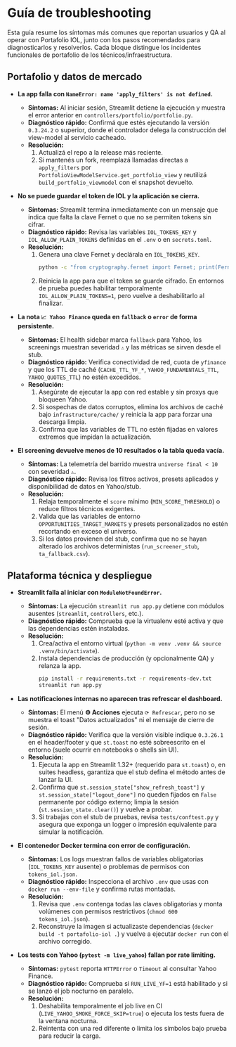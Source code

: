 # Guía de troubleshooting

Esta guía resume los síntomas más comunes que reportan usuarios y QA al operar con Portafolio IOL, junto con los pasos recomendados para diagnosticarlos y resolverlos. Cada bloque distingue los incidentes funcionales de portafolio de los técnicos/infraestructura.

## Portafolio y datos de mercado

- **La app falla con `NameError: name 'apply_filters' is not defined`.**
  - **Síntomas:** Al iniciar sesión, Streamlit detiene la ejecución y
    muestra el error anterior en `controllers/portfolio/portfolio.py`.
  - **Diagnóstico rápido:** Confirmá que estés ejecutando la versión
    `0.3.24.2` o superior, donde el controlador delega la construcción
    del view-model al servicio cacheado.
  - **Resolución:**
    1. Actualizá el repo a la release más reciente.
    2. Si mantenés un fork, reemplazá llamadas directas a
       `apply_filters` por `PortfolioViewModelService.get_portfolio_view`
       y reutilizá `build_portfolio_viewmodel` con el snapshot devuelto.

- **No se puede guardar el token de IOL y la aplicación se cierra.**
  - **Síntomas:** Streamlit termina inmediatamente con un mensaje que indica que falta la clave Fernet o que no se permiten tokens sin cifrar.
  - **Diagnóstico rápido:** Revisa las variables `IOL_TOKENS_KEY` y `IOL_ALLOW_PLAIN_TOKENS` definidas en el `.env` o en `secrets.toml`.
  - **Resolución:**
    1. Genera una clave Fernet y declárala en `IOL_TOKENS_KEY`.
       ```bash
       python -c "from cryptography.fernet import Fernet; print(Fernet.generate_key().decode())"
       ```
    2. Reinicia la app para que el token se guarde cifrado. En entornos de prueba puedes habilitar temporalmente `IOL_ALLOW_PLAIN_TOKENS=1`, pero vuelve a deshabilitarlo al finalizar.

- **La nota `📈 Yahoo Finance` queda en `fallback` o `error` de forma persistente.**
  - **Síntomas:** El health sidebar marca `fallback` para Yahoo, los screenings muestran severidad `⚠️` y las métricas se sirven desde el stub.
  - **Diagnóstico rápido:** Verifica conectividad de red, cuota de `yfinance` y que los TTL de caché (`CACHE_TTL_YF_*`, `YAHOO_FUNDAMENTALS_TTL`, `YAHOO_QUOTES_TTL`) no estén excedidos.
  - **Resolución:**
    1. Asegúrate de ejecutar la app con red estable y sin proxys que bloqueen Yahoo.
    2. Si sospechas de datos corruptos, elimina los archivos de caché bajo `infrastructure/cache/` y reinicia la app para forzar una descarga limpia.
    3. Confirma que las variables de TTL no estén fijadas en valores extremos que impidan la actualización.

- **El screening devuelve menos de 10 resultados o la tabla queda vacía.**
  - **Síntomas:** La telemetría del barrido muestra `universe final < 10` con severidad `⚠️`.
  - **Diagnóstico rápido:** Revisa los filtros activos, presets aplicados y disponibilidad de datos en Yahoo/stub.
  - **Resolución:**
    1. Relaja temporalmente el `score` mínimo (`MIN_SCORE_THRESHOLD`) o reduce filtros técnicos exigentes.
    2. Valida que las variables de entorno `OPPORTUNITIES_TARGET_MARKETS` y presets personalizados no estén recortando en exceso el universo.
    3. Si los datos provienen del stub, confirma que no se hayan alterado los archivos deterministas (`run_screener_stub`, `ta_fallback.csv`).

## Plataforma técnica y despliegue

- **Streamlit falla al iniciar con `ModuleNotFoundError`.**
  - **Síntomas:** La ejecución `streamlit run app.py` detiene con módulos ausentes (`streamlit`, `controllers`, etc.).
  - **Diagnóstico rápido:** Comprueba que la virtualenv esté activa y que las dependencias estén instaladas.
  - **Resolución:**
    1. Crea/activa el entorno virtual (`python -m venv .venv && source .venv/bin/activate`).
    2. Instala dependencias de producción (y opcionalmente QA) y relanza la app.
       ```bash
       pip install -r requirements.txt -r requirements-dev.txt
       streamlit run app.py
       ```

- **Las notificaciones internas no aparecen tras refrescar el dashboard.**
  - **Síntomas:** El menú **⚙️ Acciones** ejecuta `⟳ Refrescar`, pero no se muestra el toast "Datos actualizados" ni el mensaje de cierre de sesión.
  - **Diagnóstico rápido:** Verifica que la versión visible indique `0.3.26.1` en el header/footer y que `st.toast` no esté sobreescrito en el entorno (suele ocurrir en notebooks o shells sin UI).
  - **Resolución:**
    1. Ejecuta la app en Streamlit 1.32+ (requerido para `st.toast`) o, en suites headless, garantiza que el stub defina el método antes de lanzar la UI.
    2. Confirma que `st.session_state["show_refresh_toast"]` y `st.session_state["logout_done"]` no queden fijados en `False` permanente por código externo; limpia la sesión (`st.session_state.clear()`) y vuelve a probar.
    3. Si trabajas con el stub de pruebas, revisa `tests/conftest.py` y asegura que exponga un logger o impresión equivalente para simular la notificación.

- **El contenedor Docker termina con error de configuración.**
  - **Síntomas:** Los logs muestran fallos de variables obligatorias (`IOL_TOKENS_KEY` ausente) o problemas de permisos con `tokens_iol.json`.
  - **Diagnóstico rápido:** Inspecciona el archivo `.env` que usas con `docker run --env-file` y confirma rutas montadas.
  - **Resolución:**
    1. Revisa que `.env` contenga todas las claves obligatorias y monta volúmenes con permisos restrictivos (`chmod 600 tokens_iol.json`).
    2. Reconstruye la imagen si actualizaste dependencias (`docker build -t portafolio-iol .`) y vuelve a ejecutar `docker run` con el archivo corregido.

- **Los tests con Yahoo (`pytest -m live_yahoo`) fallan por rate limiting.**
  - **Síntomas:** `pytest` reporta `HTTPError` o `Timeout` al consultar Yahoo Finance.
  - **Diagnóstico rápido:** Comprueba si `RUN_LIVE_YF=1` está habilitado y si se lanzó el job nocturno en paralelo.
  - **Resolución:**
    1. Deshabilita temporalmente el job live en CI (`LIVE_YAHOO_SMOKE_FORCE_SKIP=true`) o ejecuta los tests fuera de la ventana nocturna.
    2. Reintenta con una red diferente o limita los símbolos bajo prueba para reducir la carga.
